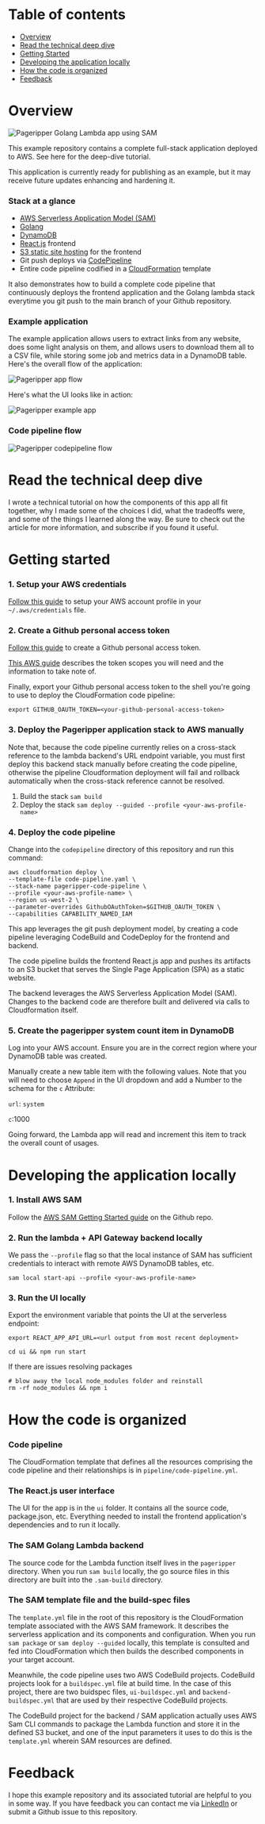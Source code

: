 # Table of contents
* [Overview](#overview)
* [Read the technical deep dive](#read-the-technical-deep-dive)
* [Getting Started](#getting-started)
* [Developing the application locally](#developing-the-application-locally)
* [How the code is organized](#how-the-code-is-organized)
* [Feedback](#feedback)


# Overview

![Pageripper Golang Lambda app using SAM](./doc/pageripper.png)

This example repository contains a complete full-stack application deployed to AWS. See here for the deep-dive tutorial.

This application is currently ready for publishing as an example, but it may receive future updates enhancing and hardening it.

### Stack at a glance

* [AWS Serverless Application Model (SAM)](https://aws.amazon.com/serverless/sam/)
* [Golang](https://golang.org/)
* [DynamoDB](https://aws.amazon.com/dynamodb/)
* [React.js](https://reactjs.org/) frontend
* [S3 static site hosting](https://docs.aws.amazon.com/AmazonS3/latest/userguide/WebsiteHosting.html) for the frontend
* Git push deploys via [CodePipeline](https://aws.amazon.com/codepipeline/)
* Entire code pipeline codified in a [CloudFormation](https://aws.amazon.com/cloudformation/) template

It also demonstrates how to build a complete code pipeline that continuously deploys the frontend application and the Golang lambda stack everytime you git push to the main branch of your Github repository.

### Example application

The example application allows users to extract links from any website, does some light analysis on them, and allows users to download them all to a CSV file, while storing some job and metrics data in a DynamoDB table. Here's the overall flow of the application:

![Pageripper app flow](./doc/pageripper-app-flow.png)

Here's what the UI looks like in action:

![Pageripper example app](./doc/pageripper-demo.png)

### Code pipeline flow

![Pageripper codepipeline flow](./doc/pageripper-codepipeline.png)

# Read the technical deep dive

I wrote a technical tutorial on how the components of this app all fit together, why I made some of the choices I did, what the tradeoffs were, and some of the things I learned along the way. Be sure to check out the article for more information, and subscribe if you found it useful.

# Getting started

### 1. Setup your AWS credentials

[Follow this guide](https://docs.aws.amazon.com/cli/latest/userguide/cli-configure-profiles.html) to setup your AWS account profile in your `~/.aws/credentials` file.

### 2. Create a Github personal access token

[Follow this guide](https://docs.github.com/en/github/authenticating-to-github/creating-a-personal-access-token) to create a Github personal access token.

[This AWS guide](https://docs.aws.amazon.com/quickstart/latest/cicd-taskcat/step2.html) describes the token scopes you will need and the information to take note of.

Finally, export your Github personal access token to the shell you're going to use to deploy the CloudFormation code pipeline:

```
export GITHUB_OAUTH_TOKEN=<your-github-personal-access-token>
```

### 3. Deploy the Pageripper application stack to AWS manually

Note that, because the code pipeline currently relies on a cross-stack reference to the lambda backend's URL endpoint variable, you must first deploy this backend stack manually before creating the code pipeline, otherwise the pipeline Cloudformation deployment will fail and rollback automatically when the cross-stack reference cannot be resolved.

1. Build the stack `sam build`
2. Deploy the stack `sam deploy --guided --profile <your-aws-profile-name>`

### 4. Deploy the code pipeline

Change into the `codepipeline` directory of this repository and run this command:

```
aws cloudformation deploy \
--template-file code-pipeline.yaml \
--stack-name pageripper-code-pipeline \
--profile <your-aws-profile-name> \
--region us-west-2 \
--parameter-overrides GithubOAuthToken=$GITHUB_OAUTH_TOKEN \
--capabilities CAPABILITY_NAMED_IAM
```

This app leverages the git push deployment model, by creating a code pipeline leveraging CodeBuild and CodeDeploy for the frontend and backend.

The code pipeline builds the frontend React.js app and pushes its artifacts to an S3 bucket that serves the Single Page Application (SPA) as a static website.

The backend leverages the AWS Serverless Application Model (SAM). Changes to the backend code are therefore built and delivered via calls to Cloudformation itself.

### 5. Create the pageripper system count item in DynamoDB

Log into your AWS account. Ensure you are in the correct region where your DynamoDB table was created. 

Manually create a new table item with the following values. Note that you will need to choose `Append` in the UI dropdown and add a Number to the schema for the `c` Attribute: 

`url`: `system`

`c`:1000

Going forward, the Lambda app will read and increment this item to track the overall count of usages. 

# Developing the application locally


### 1. Install AWS SAM

Follow the [AWS SAM Getting Started guide](https://github.com/aws/serverless-application-model#get-started) on the Github repo.

### 2. Run the lambda + API Gateway backend locally

We pass the `--profile` flag so that the local instance of SAM has sufficient credentials to interact with remote AWS DynamoDB tables, etc.

```
sam local start-api --profile <your-aws-profile-name>
```

### 3. Run the UI locally

Export the environment variable that points the UI at the serverless endpoint:

`export REACT_APP_API_URL=<url output from most recent deployment>`

```
cd ui && npm run start
```

If there are issues resolving packages

```
# blow away the local node_modules folder and reinstall
rm -rf node_modules && npm i
```
# How the code is organized

### Code pipeline
The CloudFormation template that defines all the resources comprising the code pipeline and their relationships is in `pipeline/code-pipeline.yml`.

### The React.js user interface
The UI for the app is in the `ui` folder. It contains all the source code, package.json, etc. Everything needed to install the frontend application's dependencies and to run it locally.

### The SAM Golang Lambda backend
The source code for the Lambda function itself lives in the `pageripper` directory. When you run `sam build` locally, the go source files in this directory are built into the `.sam-build` directory.

### The SAM template file and the build-spec files
The `template.yml` file in the root of this repository is the CloudFormation template associated with the AWS SAM framework. It describes the serverless application and its components and configuration. When you run `sam package` or `sam deploy --guided` locally, this template is consulted and fed into CloudFormation which then builds the described components in your target account.

Meanwhile, the code pipeline uses two AWS CodeBuild projects. CodeBuild projects look for a `buildspec.yml` file at build time. In the case of this project, there are two buidspec files, `ui-buildspec.yml` and `backend-buildspec.yml` that are used by their respective CodeBuild projects.

The CodeBuild project for the backend / SAM application actually uses AWS Sam CLI commands to package the Lambda function and store it in the defined S3 bucket, and one of the input parameters it uses to do this is the `template.yml` wherein SAM resources are defined.

# Feedback

I hope this example repository and its associated tutorial are helpful to you in some way. If you have feedback you can contact me via [LinkedIn](https://www.linkedin.com/in/zackproser/) or submit a Github issue to this repository.
